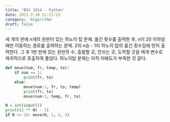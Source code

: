 ```yaml
---
title: 'BOJ 1914 - Python'
date: 2021-2-10 12:21:13
category: 'Algorithm'
draft: false
---
```

세 개의 판에 n개의 원판이 있는 하노이 탑 문제. 옮긴 횟수를 출력한 후, n이 20 이하일 때만 이동하는 경로를 출력하는 문제. 2의 n승 - 1이 하노이 탑의 옮긴 횟수임에 먼저 출력한다. 그 후 1번 판에 있는 원판의 수, 출발할 곳, 안쓰는 곳, 도착할 곳을 매개 변수로 재귀적으로 호출하여 풀었다. 하노이탑 문제는 아직 이해도가 부족한 것 같다.
```python
def move(num, fr, temp, to):
    if num == 1:
        print(fr, to)
    else:
        move(num-1, fr, to, temp)
        print(fr, to)
        move(num-1, temp, fr, to)

N = int(input())
print((2 ** N) - 1)
if N <= 20: move(N, 1, 2, 3)

```